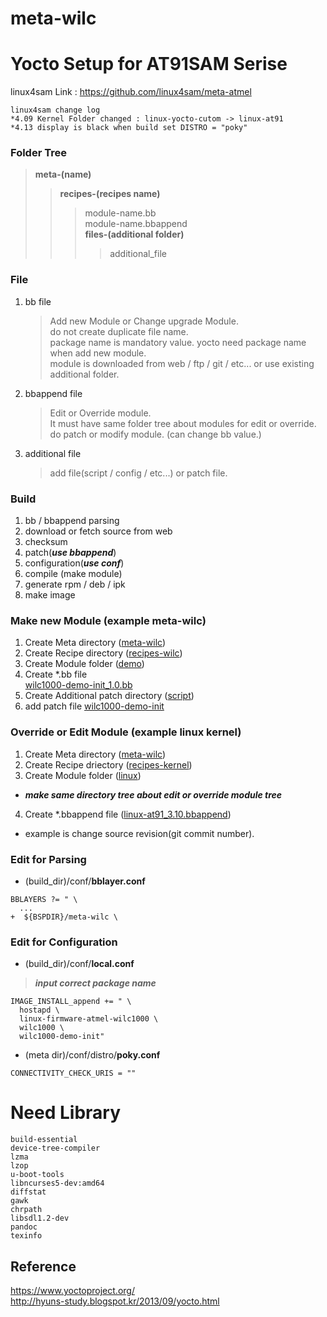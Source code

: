 # meta-wilc #

# Yocto Setup for AT91SAM Serise #
linux4sam Link : https://github.com/linux4sam/meta-atmel
~~~~
linux4sam change log  
*4.09 Kernel Folder changed : linux-yocto-cutom -> linux-at91  
*4.13 display is black when build set DISTRO = "poky"
~~~~
### Folder Tree ###

>**meta-(name)**  
>>**recipes-(recipes name)**
>>>module-name.bb  
>>>module-name.bbappend  
>>>**files-(additional folder)**
>>>>additional_file

### File ###
1. bb file  
	>Add new Module or Change upgrade Module.  
	>do not create duplicate file name.  
	>package name is mandatory value. yocto need package name when add new module.  
	>module is downloaded from web / ftp / git / etc... or use existing additional folder.  
	
2. bbappend file  
	>Edit or Override module.  
	>It must have same folder tree about modules for edit or override.  
	>do patch or modify module. (can change bb value.)  
	
3. additional file
	>add file(script / config / etc...) or patch file.

### Build ###
1. bb / bbappend parsing
2. download or fetch source from web  
3. checksum
4. patch(***use bbappend***)  
5. configuration(***use conf***)
6. compile (make module)
7. generate rpm / deb / ipk
8. make image

### Make new Module (example meta-wilc) ###
1. Create Meta directory ([meta-wilc](https://github.com/leedean/meta-wilc))
2. Create Recipe directory ([recipes-wilc](https://github.com/leedean/meta-wilc/tree/master/recipes-wilc))
3. Create Module folder ([demo](https://github.com/leedean/meta-wilc/tree/master/recipes-wilc/demo))
4. Create *.bb file  
[wilc1000-demo-init_1.0.bb](https://github.com/leedean/meta-wilc/blob/master/recipes-wilc/demo/wilc1000-demo-init_1.0.bb)
5. Create Additional patch directory ([script](https://github.com/leedean/meta-wilc/tree/master/recipes-wilc/demo/script))
6. add patch file
[wilc1000-demo-init](https://github.com/leedean/meta-wilc/blob/master/recipes-wilc/demo/script/wilc1000-demo-init)

### Override or Edit Module (example linux kernel) ###
1. Create Meta directory ([meta-wilc](https://github.com/leedean/meta-wilc))
2. Create Recipe driectory ([recipes-kernel](https://github.com/leedean/meta-wilc/tree/master/recipes-kernel))
3. Create Module folder ([linux](https://github.com/leedean/meta-wilc/tree/master/recipes-kernel/linux))
 * ***make same directory tree about edit or override module tree***
4. Create *.bbappend file ([linux-at91_3.10.bbappend](https://github.com/leedean/meta-wilc/blob/master/recipes-kernel/linux/linux-at91_3.10.bbappend))
 * example is change source revision(git commit number).  

### Edit for Parsing ###
- (build_dir)/conf/**bblayer.conf**  
~~~~
BBLAYERS ?= " \
  ...
+  ${BSPDIR}/meta-wilc \
~~~~

### Edit for Configuration ###
- (build_dir)/conf/**local.conf**  
> ***input correct package name***
~~~~  
IMAGE_INSTALL_append += " \
  hostapd \
  linux-firmware-atmel-wilc1000 \ 
  wilc1000 \
  wilc1000-demo-init"
~~~~  

- (meta dir)/conf/distro/**poky.conf**  
~~~~
CONNECTIVITY_CHECK_URIS = ""
~~~~

# Need Library #
~~~~
build-essential  
device-tree-compiler  
lzma  
lzop  
u-boot-tools  
libncurses5-dev:amd64  
diffstat  
gawk  
chrpath  
libsdl1.2-dev  
pandoc  
texinfo  
~~~~

## Reference ##
https://www.yoctoproject.org/  
http://hyuns-study.blogspot.kr/2013/09/yocto.html

